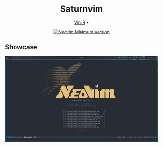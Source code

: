 <h1 align="center">Saturnvim</h1>

<div align="center">
  <a href="https://github.com/ViniiR/">ViniiR</a>
  <span> • </span>
  <p></p>
</div> 

<div align="center">
 
[![Neovim Minimum Version](https://img.shields.io/badge/Neovim-0.11-blueviolet.svg?style=flat-square&logo=Neovim&color=90E59A&logoColor=white)](https://github.com/neovim/neovim/releases/tag/stable)

</div>

## Showcase

<img src="https://github.com/ViniiR/Saturnvim/blob/master/pictures/screenshot%3A%2027-04-2025%2013%3A35%5B0%5D.png">
